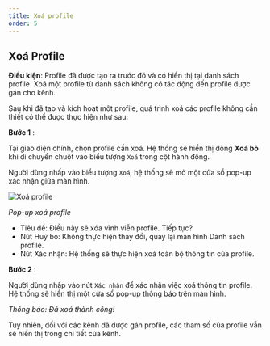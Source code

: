 ```yaml
---
title: Xoá profile
order: 5
---
```


## Xoá Profile

**Điều kiện**: Profile đã được tạo ra trước đó và có hiển thị tại danh sách profile.
Xoá một profile từ danh sách không có tác động đến profile được gán cho kênh.

Sau khi đã tạo và kích hoạt một profile, quá trình xoá các profile không cần thiết có thể được thực hiện như sau:

**Bước 1** : 

Tại giao diện chính, chọn profile cần xoá. Hệ thống sẽ hiển thị dòng **Xoá bỏ** khi di chuyển chuột vào biểu tượng `Xoá` trong cột hành động.
 
Người dùng nhấp vào biểu tượng `Xoá`, hệ thống sẽ mở một cửa sổ pop-up xác nhận giữa màn hình.

 ![Xoá profile](/images/media-live/profile/delete.png)
 
 *Pop-up xoá profile*

 * Tiêu đề: Điều này sẽ xóa vĩnh viễn profile. Tiếp tục?
 * Nút Huỷ bỏ: Không thực hiện thay đổi, quay lại màn hình Danh sách profile.
 * Nút Xác nhận: Hệ thống sẽ thực hiện xoá toàn bộ thông tin của profile.

 **Bước 2** : 
 
 Người dùng nhấp vào nút `Xác nhận` để xác nhận việc xoá thông tin profile. Hệ thống sẽ hiển thị một cửa sổ pop-up thông báo trên màn hình.
 <!-- ![]() -->

 *Thông báo: Đã xoá thành công!*
 
Tuy nhiên, đối với các kênh đã được gán profile, các tham số của profile vẫn sẽ hiển thị trong chi tiết của kênh.





